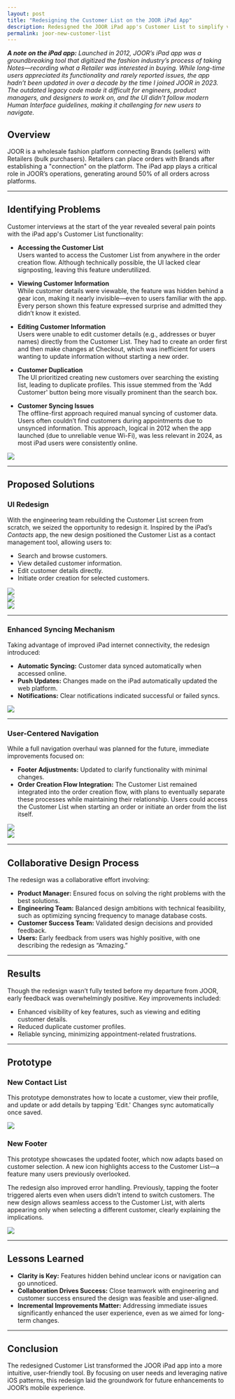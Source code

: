 ```yaml
---
layout: post
title: "Redesigning the Customer List on the JOOR iPad App"
description: Redesigned the JOOR iPad app's Customer List to simplify viewing, editing, and syncing, reduce duplicates, and improve usability using native iOS patterns.
permalink: joor-new-customer-list
---
```


***A note on the iPad app:** Launched in 2012, JOOR’s iPad app was a groundbreaking tool that digitized the fashion industry’s process of taking Notes—recording what a Retailer was interested in buying. While long-time users appreciated its functionality and rarely reported issues, the app hadn’t been updated in over a decade by the time I joined JOOR in 2023. The outdated legacy code made it difficult for engineers, product managers, and designers to work on, and the UI didn’t follow modern Human Interface guidelines, making it challenging for new users to navigate.*

## Overview  
JOOR is a wholesale fashion platform connecting Brands (sellers) with Retailers (bulk purchasers). Retailers can place orders with Brands after establishing a "connection" on the platform. The iPad app plays a critical role in JOOR’s operations, generating around 50% of all orders across platforms.  

---

## Identifying Problems  
Customer interviews at the start of the year revealed several pain points with the iPad app's Customer List functionality:  

- **Accessing the Customer List**  
  Users wanted to access the Customer List from anywhere in the order creation flow. Although technically possible, the UI lacked clear signposting, leaving this feature underutilized.  

- **Viewing Customer Information**  
  While customer details were viewable, the feature was hidden behind a gear icon, making it nearly invisible—even to users familiar with the app. Every person shown this feature expressed surprise and admitted they didn’t know it existed.  

- **Editing Customer Information**  
  Users were unable to edit customer details (e.g., addresses or buyer names) directly from the Customer List. They had to create an order first and then make changes at Checkout, which was inefficient for users wanting to update information without starting a new order.  

- **Customer Duplication**  
  The UI prioritized creating new customers over searching the existing list, leading to duplicate profiles. This issue stemmed from the 'Add Customer' button being more visually prominent than the search box.  

- **Customer Syncing Issues**  
  The offline-first approach required manual syncing of customer data. Users often couldn’t find customers during appointments due to unsynced information. This approach, logical in 2012 when the app launched (due to unreliable venue Wi-Fi), was less relevant in 2024, as most iPad users were consistently online.  

![](images/case_studies/joor-new-customer-list/existing-ui.jpg)  

---

## Proposed Solutions  

### UI Redesign  
With the engineering team rebuilding the Customer List screen from scratch, we seized the opportunity to redesign it. Inspired by the iPad’s *Contacts* app, the new design positioned the Customer List as a contact management tool, allowing users to:  

- Search and browse customers.  
- View detailed customer information.  
- Edit customer details directly.  
- Initiate order creation for selected customers.  

![](images/case_studies/joor-new-customer-list/customer-list-selected-customer.png)  
![](images/case_studies/joor-new-customer-list/customer-list-customer-info.png)  
![](images/case_studies/joor-new-customer-list/customer-list-edit-mode.png)  

---

### Enhanced Syncing Mechanism  
Taking advantage of improved iPad internet connectivity, the redesign introduced:  

- **Automatic Syncing:** Customer data synced automatically when accessed online.  
- **Push Updates:** Changes made on the iPad automatically updated the web platform.  
- **Notifications:** Clear notifications indicated successful or failed syncs.  

![](images/case_studies/joor-new-customer-list/notification-prototype.gif)  

---

### User-Centered Navigation  
While a full navigation overhaul was planned for the future, immediate improvements focused on:  

- **Footer Adjustments:** Updated to clarify functionality with minimal changes.  
- **Order Creation Flow Integration:** The Customer List remained integrated into the order creation flow, with plans to eventually separate these processes while maintaining their relationship. Users could access the Customer List when starting an order or initiate an order from the list itself.  

![](images/case_studies/joor-new-customer-list/old-footer.png)  
![](images/case_studies/joor-new-customer-list/new-footer.png)  

---

## Collaborative Design Process  
The redesign was a collaborative effort involving:  

- **Product Manager:** Ensured focus on solving the right problems with the best solutions.  
- **Engineering Team:** Balanced design ambitions with technical feasibility, such as optimizing syncing frequency to manage database costs.  
- **Customer Success Team:** Validated design decisions and provided feedback.  
- **Users:** Early feedback from users was highly positive, with one describing the redesign as “Amazing.”  

---

## Results  
Though the redesign wasn’t fully tested before my departure from JOOR, early feedback was overwhelmingly positive. Key improvements included:  

- Enhanced visibility of key features, such as viewing and editing customer details.  
- Reduced duplicate customer profiles.  
- Reliable syncing, minimizing appointment-related frustrations.  

---

## Prototype  

### New Contact List  
This prototype demonstrates how to locate a customer, view their profile, and update or add details by tapping 'Edit.' Changes sync automatically once saved.  

![](images/case_studies/joor-new-customer-list/contact-list-prototype.gif)  

### New Footer  
This prototype showcases the updated footer, which now adapts based on customer selection. A new icon highlights access to the Customer List—a feature many users previously overlooked.  

The redesign also improved error handling. Previously, tapping the footer triggered alerts even when users didn’t intend to switch customers. The new design allows seamless access to the Customer List, with alerts appearing only when selecting a different customer, clearly explaining the implications.  

![](images/case_studies/joor-new-customer-list/footer-prototype2.gif)  

---

## Lessons Learned  
- **Clarity is Key:** Features hidden behind unclear icons or navigation can go unnoticed.  
- **Collaboration Drives Success:** Close teamwork with engineering and customer success ensured the design was feasible and user-aligned.  
- **Incremental Improvements Matter:** Addressing immediate issues significantly enhanced the user experience, even as we aimed for long-term changes.  

---

## Conclusion  
The redesigned Customer List transformed the JOOR iPad app into a more intuitive, user-friendly tool. By focusing on user needs and leveraging native iOS patterns, this redesign laid the groundwork for future enhancements to JOOR’s mobile experience.  
